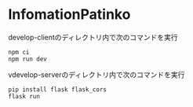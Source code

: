 # InfomationPatinko
develop-clientのディレクトリ内で次のコマンドを実行
```
npm ci
npm run dev
```
vdevelop-serverのディレクトリ内で次のコマンドを実行
```
pip install flask flask_cors
flask run
```
